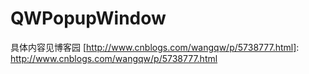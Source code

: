 # QWPopupWindow
具体内容见博客园 [http://www.cnblogs.com/wangqw/p/5738777.html]: http://www.cnblogs.com/wangqw/p/5738777.html
